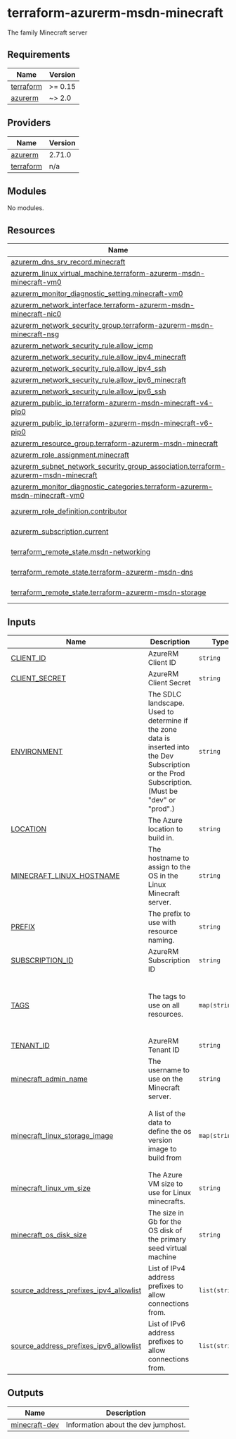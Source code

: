 # terraform-azurerm-msdn-minecraft

The family Minecraft server

<!-- BEGINNING OF PRE-COMMIT-TERRAFORM DOCS HOOK -->
## Requirements

| Name | Version |
|------|---------|
| <a name="requirement_terraform"></a> [terraform](#requirement\_terraform) | >= 0.15 |
| <a name="requirement_azurerm"></a> [azurerm](#requirement\_azurerm) | ~> 2.0 |

## Providers

| Name | Version |
|------|---------|
| <a name="provider_azurerm"></a> [azurerm](#provider\_azurerm) | 2.71.0 |
| <a name="provider_terraform"></a> [terraform](#provider\_terraform) | n/a |

## Modules

No modules.

## Resources

| Name | Type |
|------|------|
| [azurerm_dns_srv_record.minecraft](https://registry.terraform.io/providers/hashicorp/azurerm/latest/docs/resources/dns_srv_record) | resource |
| [azurerm_linux_virtual_machine.terraform-azurerm-msdn-minecraft-vm0](https://registry.terraform.io/providers/hashicorp/azurerm/latest/docs/resources/linux_virtual_machine) | resource |
| [azurerm_monitor_diagnostic_setting.minecraft-vm0](https://registry.terraform.io/providers/hashicorp/azurerm/latest/docs/resources/monitor_diagnostic_setting) | resource |
| [azurerm_network_interface.terraform-azurerm-msdn-minecraft-nic0](https://registry.terraform.io/providers/hashicorp/azurerm/latest/docs/resources/network_interface) | resource |
| [azurerm_network_security_group.terraform-azurerm-msdn-minecraft-nsg](https://registry.terraform.io/providers/hashicorp/azurerm/latest/docs/resources/network_security_group) | resource |
| [azurerm_network_security_rule.allow_icmp](https://registry.terraform.io/providers/hashicorp/azurerm/latest/docs/resources/network_security_rule) | resource |
| [azurerm_network_security_rule.allow_ipv4_minecraft](https://registry.terraform.io/providers/hashicorp/azurerm/latest/docs/resources/network_security_rule) | resource |
| [azurerm_network_security_rule.allow_ipv4_ssh](https://registry.terraform.io/providers/hashicorp/azurerm/latest/docs/resources/network_security_rule) | resource |
| [azurerm_network_security_rule.allow_ipv6_minecraft](https://registry.terraform.io/providers/hashicorp/azurerm/latest/docs/resources/network_security_rule) | resource |
| [azurerm_network_security_rule.allow_ipv6_ssh](https://registry.terraform.io/providers/hashicorp/azurerm/latest/docs/resources/network_security_rule) | resource |
| [azurerm_public_ip.terraform-azurerm-msdn-minecraft-v4-pip0](https://registry.terraform.io/providers/hashicorp/azurerm/latest/docs/resources/public_ip) | resource |
| [azurerm_public_ip.terraform-azurerm-msdn-minecraft-v6-pip0](https://registry.terraform.io/providers/hashicorp/azurerm/latest/docs/resources/public_ip) | resource |
| [azurerm_resource_group.terraform-azurerm-msdn-minecraft](https://registry.terraform.io/providers/hashicorp/azurerm/latest/docs/resources/resource_group) | resource |
| [azurerm_role_assignment.minecraft](https://registry.terraform.io/providers/hashicorp/azurerm/latest/docs/resources/role_assignment) | resource |
| [azurerm_subnet_network_security_group_association.terraform-azurerm-msdn-minecraft](https://registry.terraform.io/providers/hashicorp/azurerm/latest/docs/resources/subnet_network_security_group_association) | resource |
| [azurerm_monitor_diagnostic_categories.terraform-azurerm-msdn-minecraft-vm0](https://registry.terraform.io/providers/hashicorp/azurerm/latest/docs/data-sources/monitor_diagnostic_categories) | data source |
| [azurerm_role_definition.contributor](https://registry.terraform.io/providers/hashicorp/azurerm/latest/docs/data-sources/role_definition) | data source |
| [azurerm_subscription.current](https://registry.terraform.io/providers/hashicorp/azurerm/latest/docs/data-sources/subscription) | data source |
| [terraform_remote_state.msdn-networking](https://registry.terraform.io/providers/hashicorp/terraform/latest/docs/data-sources/remote_state) | data source |
| [terraform_remote_state.terraform-azurerm-msdn-dns](https://registry.terraform.io/providers/hashicorp/terraform/latest/docs/data-sources/remote_state) | data source |
| [terraform_remote_state.terraform-azurerm-msdn-storage](https://registry.terraform.io/providers/hashicorp/terraform/latest/docs/data-sources/remote_state) | data source |

## Inputs

| Name | Description | Type | Default | Required |
|------|-------------|------|---------|:--------:|
| <a name="input_CLIENT_ID"></a> [CLIENT\_ID](#input\_CLIENT\_ID) | AzureRM Client ID | `string` | n/a | yes |
| <a name="input_CLIENT_SECRET"></a> [CLIENT\_SECRET](#input\_CLIENT\_SECRET) | AzureRM Client Secret | `string` | n/a | yes |
| <a name="input_ENVIRONMENT"></a> [ENVIRONMENT](#input\_ENVIRONMENT) | The SDLC landscape. Used to determine if the zone data is inserted into the Dev Subscription or the Prod Subscription. (Must be "dev" or "prod".) | `string` | n/a | yes |
| <a name="input_LOCATION"></a> [LOCATION](#input\_LOCATION) | The Azure location to build in. | `string` | `"australiaeast"` | no |
| <a name="input_MINECRAFT_LINUX_HOSTNAME"></a> [MINECRAFT\_LINUX\_HOSTNAME](#input\_MINECRAFT\_LINUX\_HOSTNAME) | The hostname to assign to the OS in the Linux Minecraft server. | `string` | n/a | yes |
| <a name="input_PREFIX"></a> [PREFIX](#input\_PREFIX) | The prefix to use with resource naming. | `string` | n/a | yes |
| <a name="input_SUBSCRIPTION_ID"></a> [SUBSCRIPTION\_ID](#input\_SUBSCRIPTION\_ID) | AzureRM Subscription ID | `string` | n/a | yes |
| <a name="input_TAGS"></a> [TAGS](#input\_TAGS) | The tags to use on all resources. | `map(string)` | <pre>{<br>  "cicdManaged": "tfc",<br>  "createdBy": "abest@diaxion.com",<br>  "environment": "dev",<br>  "terraform": "true"<br>}</pre> | no |
| <a name="input_TENANT_ID"></a> [TENANT\_ID](#input\_TENANT\_ID) | AzureRM Tenant ID | `string` | n/a | yes |
| <a name="input_minecraft_admin_name"></a> [minecraft\_admin\_name](#input\_minecraft\_admin\_name) | The username to use on the Minecraft server. | `string` | `"festivus"` | no |
| <a name="input_minecraft_linux_storage_image"></a> [minecraft\_linux\_storage\_image](#input\_minecraft\_linux\_storage\_image) | A list of the data to define the os version image to build from | `map(string)` | <pre>{<br>  "offer": "0001-com-ubuntu-server-focal",<br>  "publisher": "Canonical",<br>  "sku": "20_04-lts",<br>  "version": "latest"<br>}</pre> | no |
| <a name="input_minecraft_linux_vm_size"></a> [minecraft\_linux\_vm\_size](#input\_minecraft\_linux\_vm\_size) | The Azure VM size to use for Linux minecrafts. | `string` | `"Standard_A2_v2"` | no |
| <a name="input_minecraft_os_disk_size"></a> [minecraft\_os\_disk\_size](#input\_minecraft\_os\_disk\_size) | The size in Gb for the OS disk of the primary seed virtual machine | `string` | `"100"` | no |
| <a name="input_source_address_prefixes_ipv4_allowlist"></a> [source\_address\_prefixes\_ipv4\_allowlist](#input\_source\_address\_prefixes\_ipv4\_allowlist) | List of IPv4 address prefixes to allow connections from. | `list(string)` | <pre>[<br>  "159.196.149.239"<br>]</pre> | no |
| <a name="input_source_address_prefixes_ipv6_allowlist"></a> [source\_address\_prefixes\_ipv6\_allowlist](#input\_source\_address\_prefixes\_ipv6\_allowlist) | List of IPv6 address prefixes to allow connections from. | `list(string)` | <pre>[<br>  "2403:5800:7800:b400::/56"<br>]</pre> | no |

## Outputs

| Name | Description |
|------|-------------|
| <a name="output_minecraft-dev"></a> [minecraft-dev](#output\_minecraft-dev) | Information about the dev jumphost. |
<!-- END OF PRE-COMMIT-TERRAFORM DOCS HOOK -->
